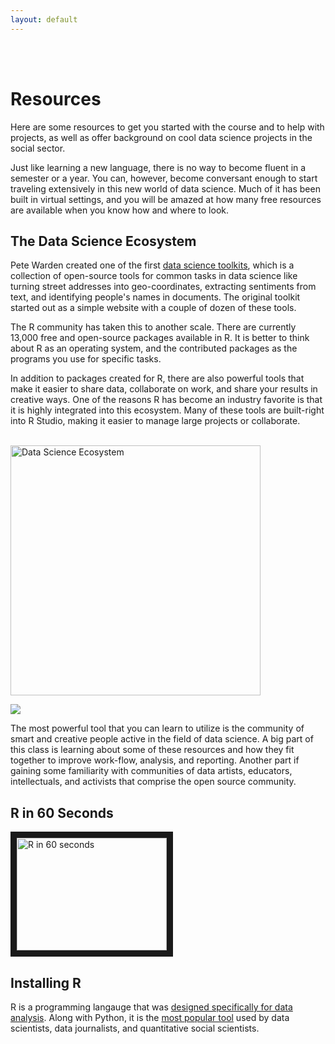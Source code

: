 ```yaml
---
layout: default
---
```


<br><br>

# Resources

Here are some resources to get you started with the course and to help with projects, as well as offer background on cool data science projects in the social sector.

Just like learning a new language, there is no way to become fluent in a semester or a year. You can, however, become conversant enough to start traveling extensively in this new world of data science. Much of it has been built in virtual settings, and you will be amazed at how many free resources are available when you know how and where to look.

## The Data Science Ecosystem

Pete Warden created one of the first [data science toolkits](http://www.datasciencetoolkit.org/), which is a collection of open-source tools for common tasks in data science like turning street addresses into geo-coordinates, extracting sentiments from text, and identifying people's names in documents. The original toolkit started out as a simple website with a couple of dozen of these tools.

The R community has taken this to another scale. There are currently 13,000 free and open-source packages available in R. It is better to think about R as an operating system, and the contributed packages as the programs you use for specific tasks. 

In addition to packages created for R, there are also powerful tools that make it easier to share data, collaborate on work, and share your results in creative ways. One of the reasons R has become an industry favorite is that it is highly integrated into this ecosystem. Many of these tools are built-right into R Studio, making it easier to manage large projects or collaborate.

<br>
<img src="https://github.com/hasi96/course_website/blob/master/assets/img/data-science-ecosystem.png?raw=true" alt="Data Science Ecosystem" class="center" style="width:400px">
<br>

![]('./assets/img/data-science-ecosystem.png')


The most powerful tool that you can learn to utilize is the community of smart and creative people active in the field of data science. A big part of this class is learning about some of these resources and how they fit together to improve work-flow, analysis, and reporting. Another part if gaining some familiarity with communities of data artists, educators, intellectuals, and activists that comprise the open source community. 

## R in 60 Seconds

<a href="https://vimeo.com/180644880" target="_blank"><img src="https://github.com/hasi96/course_website/blob/master/assets/img/R-in-60-seconds.png?raw=true" 
alt="R in 60 seconds" width="240" height="180" border="10" /></a>


## Installing R

R is a programming langauge that was [designed specifically for data analysis](https://www.nytimes.com/2009/01/07/technology/business-computing/07program.html). Along with Python, it is the [most popular tool](https://stackoverflow.blog/2017/10/10/impressive-growth-r/) used by data scientists, data journalists, and quantitative social scientists. 





<br><br><br>

